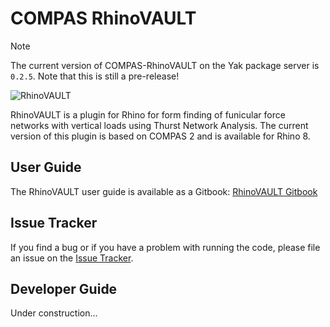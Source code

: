 # COMPAS RhinoVAULT

> [!NOTE]
> The current version of COMPAS-RhinoVAULT on the Yak package server is `0.2.5`.
> Note that this is still a pre-release!

![RhinoVAULT](compas-RV.jpg)

RhinoVAULT is a plugin for Rhino for form finding of funicular force networks with vertical loads using Thurst Network Analysis. The current version of this plugin is based on COMPAS 2 and is available for Rhino 8.

## User Guide

The RhinoVAULT user guide is available as a Gitbook: [RhinoVAULT Gitbook](https://blockresearchgroup.gitbook.io/compas-rv)

## Issue Tracker

If you find a bug or if you have a problem with running the code, please file an issue on the [Issue Tracker](https://github.com/blockresearchgroup/compas-RV/issues).

## Developer Guide

Under construction...
